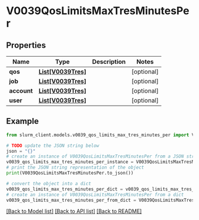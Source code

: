 # V0039QosLimitsMaxTresMinutesPer


## Properties

Name | Type | Description | Notes
------------ | ------------- | ------------- | -------------
**qos** | [**List[V0039Tres]**](V0039Tres.md) |  | [optional] 
**job** | [**List[V0039Tres]**](V0039Tres.md) |  | [optional] 
**account** | [**List[V0039Tres]**](V0039Tres.md) |  | [optional] 
**user** | [**List[V0039Tres]**](V0039Tres.md) |  | [optional] 

## Example

```python
from slurm_client.models.v0039_qos_limits_max_tres_minutes_per import V0039QosLimitsMaxTresMinutesPer

# TODO update the JSON string below
json = "{}"
# create an instance of V0039QosLimitsMaxTresMinutesPer from a JSON string
v0039_qos_limits_max_tres_minutes_per_instance = V0039QosLimitsMaxTresMinutesPer.from_json(json)
# print the JSON string representation of the object
print(V0039QosLimitsMaxTresMinutesPer.to_json())

# convert the object into a dict
v0039_qos_limits_max_tres_minutes_per_dict = v0039_qos_limits_max_tres_minutes_per_instance.to_dict()
# create an instance of V0039QosLimitsMaxTresMinutesPer from a dict
v0039_qos_limits_max_tres_minutes_per_from_dict = V0039QosLimitsMaxTresMinutesPer.from_dict(v0039_qos_limits_max_tres_minutes_per_dict)
```
[[Back to Model list]](../README.md#documentation-for-models) [[Back to API list]](../README.md#documentation-for-api-endpoints) [[Back to README]](../README.md)


